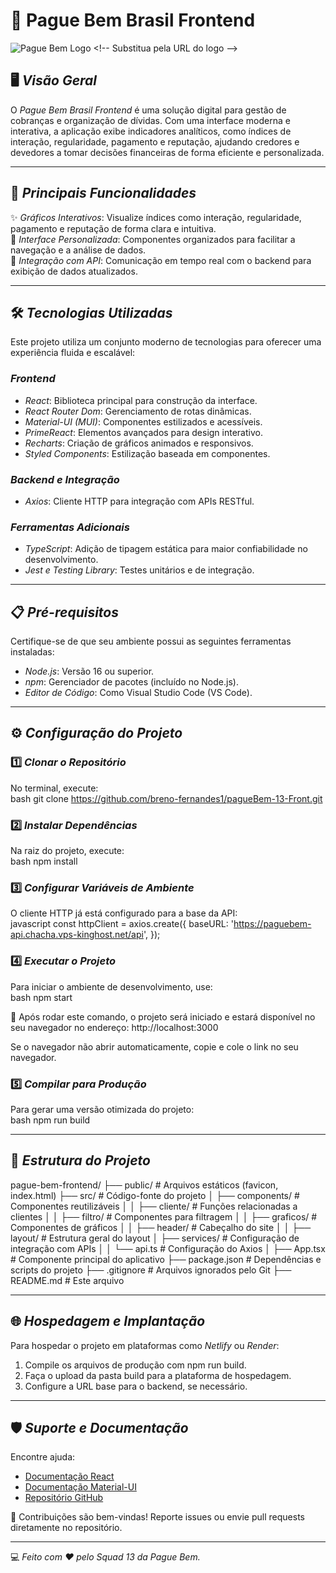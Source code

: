# 🌟 Pague Bem Brasil Frontend  

![Pague Bem Logo]([https://via.placeholder.com/150x80](https://cobranca.paguebembrasil.com.br/wp-content/uploads/2024/10/Logo_Branca_Horizontal_Pague_Bem_Brasil-1024x321.png)) <!-- Substitua pela URL do logo -->

## 🖥️ *Visão Geral*  
O *Pague Bem Brasil Frontend* é uma solução digital para gestão de cobranças e organização de dívidas. Com uma interface moderna e interativa, a aplicação exibe indicadores analíticos, como índices de interação, regularidade, pagamento e reputação, ajudando credores e devedores a tomar decisões financeiras de forma eficiente e personalizada.

---

## 🚀 *Principais Funcionalidades*  
✨ *Gráficos Interativos*: Visualize índices como interação, regularidade, pagamento e reputação de forma clara e intuitiva.  
🎨 *Interface Personalizada*: Componentes organizados para facilitar a navegação e a análise de dados.  
🔗 *Integração com API*: Comunicação em tempo real com o backend para exibição de dados atualizados.  

---

## 🛠️ *Tecnologias Utilizadas*  
Este projeto utiliza um conjunto moderno de tecnologias para oferecer uma experiência fluida e escalável:  

### *Frontend*  
- *React*: Biblioteca principal para construção da interface.  
- *React Router Dom*: Gerenciamento de rotas dinâmicas.  
- *Material-UI (MUI)*: Componentes estilizados e acessíveis.  
- *PrimeReact*: Elementos avançados para design interativo.  
- *Recharts*: Criação de gráficos animados e responsivos.  
- *Styled Components*: Estilização baseada em componentes.  

### *Backend e Integração*  
- *Axios*: Cliente HTTP para integração com APIs RESTful.  

### *Ferramentas Adicionais*  
- *TypeScript*: Adição de tipagem estática para maior confiabilidade no desenvolvimento.  
- *Jest e Testing Library*: Testes unitários e de integração.  

---

## 📋 *Pré-requisitos*  
Certifique-se de que seu ambiente possui as seguintes ferramentas instaladas:  
- *Node.js*: Versão 16 ou superior.  
- *npm*: Gerenciador de pacotes (incluído no Node.js).  
- *Editor de Código*: Como Visual Studio Code (VS Code).  

---

## ⚙️ *Configuração do Projeto*  

### 1️⃣ *Clonar o Repositório*  
No terminal, execute:  
bash
git clone https://github.com/breno-fernandes1/pagueBem-13-Front.git


### 2️⃣ *Instalar Dependências*  
Na raiz do projeto, execute:  
bash
npm install


### 3️⃣ *Configurar Variáveis de Ambiente*  
O cliente HTTP já está configurado para a base da API:  
javascript
const httpClient = axios.create({
  baseURL: 'https://paguebem-api.chacha.vps-kinghost.net/api',
});


### 4️⃣ *Executar o Projeto*  
Para iniciar o ambiente de desenvolvimento, use:  
bash
npm start


🚀 Após rodar este comando, o projeto será iniciado e estará disponível no seu navegador no endereço:
http://localhost:3000

Se o navegador não abrir automaticamente, copie e cole o link no seu navegador.



### 5️⃣ *Compilar para Produção*  
Para gerar uma versão otimizada do projeto:  
bash
npm run build


---

## 📂 *Estrutura do Projeto*  


pague-bem-frontend/
├── public/            # Arquivos estáticos (favicon, index.html)
├── src/               # Código-fonte do projeto
│   ├── components/    # Componentes reutilizáveis
│   │   ├── cliente/   # Funções relacionadas a clientes
│   │   ├── filtro/    # Componentes para filtragem
│   │   ├── graficos/  # Componentes de gráficos
│   │   ├── header/    # Cabeçalho do site
│   │   ├── layout/    # Estrutura geral do layout
│   ├── services/      # Configuração de integração com APIs
│   │   └── api.ts     # Configuração do Axios
│   ├── App.tsx        # Componente principal do aplicativo
├── package.json       # Dependências e scripts do projeto
├── .gitignore         # Arquivos ignorados pelo Git
├── README.md          # Este arquivo


---

## 🌐 *Hospedagem e Implantação*  
Para hospedar o projeto em plataformas como *Netlify* ou *Render*:  
1. Compile os arquivos de produção com npm run build.  
2. Faça o upload da pasta build para a plataforma de hospedagem.  
3. Configure a URL base para o backend, se necessário.  

---

## 🛡️ *Suporte e Documentação*  
Encontre ajuda:  
- [Documentação React](https://reactjs.org/docs/getting-started.html)  
- [Documentação Material-UI](https://mui.com/material-ui/getting-started/overview/)  
- [Repositório GitHub](https://github.com/breno-fernandes1/pagueBem-13-Front)  

📝 Contribuições são bem-vindas! Reporte issues ou envie pull requests diretamente no repositório.  

---  

💻 *Feito com ♥ pelo Squad 13 da Pague Bem.*
